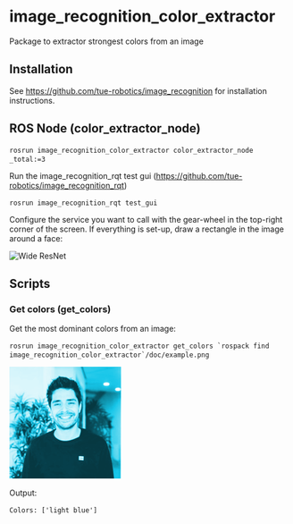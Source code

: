 # image_recognition_color_extractor

Package to extractor strongest colors from an image

## Installation

See https://github.com/tue-robotics/image_recognition for installation instructions.

## ROS Node (color_extractor_node)

```
rosrun image_recognition_color_extractor color_extractor_node _total:=3
```

Run the image_recognition_rqt test gui (https://github.com/tue-robotics/image_recognition_rqt)

    rosrun image_recognition_rqt test_gui

Configure the service you want to call with the gear-wheel in the top-right corner of the screen. If everything is set-up, draw a rectangle in the image around a face:

![Wide ResNet](doc/wide_resnet_test.png)

## Scripts

### Get colors (get_colors)

Get the most dominant colors from an image:

```
rosrun image_recognition_color_extractor get_colors `rospack find image_recognition_color_extractor`/doc/example.png
```

![Example](doc/example.png)

Output:

```
Colors: ['light blue']
```
